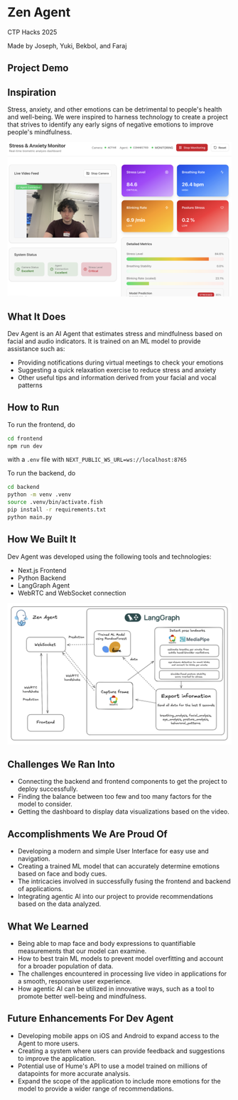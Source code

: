 # Zen Agent

CTP Hacks 2025

Made by Joseph, Yuki, Bekbol, and Faraj

## Project Demo

## Inspiration

Stress, anxiety, and other emotions can be detrimental to people's health and well-being. We were inspired to harness technology to create a project that strives to identify any early signs of negative emotions to improve people's mindfulness.


![Dashboard](frontend/public/dashboard.png)

## What It Does

Dev Agent is an AI Agent that estimates stress and mindfulness based on facial and audio indicators. It is trained on an ML model to provide assistance such as:

- Providing notifications during virtual meetings to check your emotions
- Suggesting a quick relaxation exercise to reduce stress and anxiety
- Other useful tips and information derived from your facial and vocal patterns 


## How to Run

To run the frontend, do
```bash
cd frontend
npm run dev
```
with a `.env` file with `NEXT_PUBLIC_WS_URL=ws://localhost:8765`

To run the backend, do
```bash
cd backend
python -m venv .venv
source .venv/bin/activate.fish
pip install -r requirements.txt
python main.py
```

## How We Built It

Dev Agent was developed using the following tools and technologies:

- Next.js Frontend
- Python Backend
- LangGraph Agent
- WebRTC and WebSocket connection

![System diagram](frontend/public/systemdiagram.png)
    
## Challenges We Ran Into

- Connecting the backend and frontend components to get the project to deploy successfully.
- Finding the balance between too few and too many factors for the model to consider.
- Getting the dashboard to display data visualizations based on the video.
  
## Accomplishments We Are Proud Of

- Developing a modern and simple User Interface for easy use and navigation.
- Creating a trained ML model that can accurately determine emotions based on face and body cues.
- The intricacies involved in successfully fusing the frontend and backend of applications.
- Integrating agentic AI into our project to provide recommendations based on the data analyzed.
  
## What We Learned

- Being able to map face and body expressions to quantifiable measurements that our model can examine.
- How to best train ML models to prevent model overfitting and account for a broader population of data.
- The challenges encountered in processing live video in applications for a smooth, responsive user experience.
- How agentic AI can be utilized in innovative ways, such as a tool to promote better well-being and mindfulness.
    
## Future Enhancements For Dev Agent

- Developing mobile apps on iOS and Android to expand access to the Agent to more users.
- Creating a system where users can provide feedback and suggestions to improve the application.
- Potential use of Hume's API to use a model trained on millions of datapoints for more accurate analysis.
- Expand the scope of the application to include more emotions for the model to provide a wider range of recommendations.
